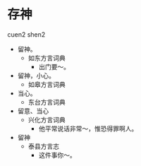 









# 存神
cuen2 shen2
+ 留神。
  * 如东方言词典
    - 出门要～。
+ 留神，小心。
  * 如皋方言词典
+ 当心。
  * 东台方言词典
+ 留意、当心
  * 兴化方言词典
    - 他平常说话非常～，惟恐得罪啊人。
+ 留神
  * 泰县方言志
    - 这件事你～。

